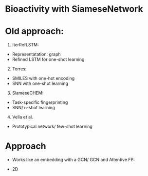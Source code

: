 # Bioactivity with SiameseNetwork

# Old approach:
1. IterRefLSTM:
- Representatation: graph
- Refined LSTM for one-shot learning

2. Torres:
- SMILES with one-hot encoding
- SNN with one-shot learning

3. SiameseCHEM:
- Task-specific fingerprinting
- SNN/ n-shot learning

4. Vella et al.
- Prototypical network/ few-shot learning


# Approach
- Works like an embedding with a GCN/ GCN and Attentive FP:
+ 2D
